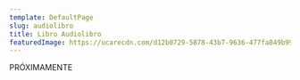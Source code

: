 ```yaml
---
template: DefaultPage
slug: audiolibro
title: Libro Audiolibro
featuredImage: https://ucarecdn.com/d12b0729-5878-43b7-9636-477fa849b992/
---
```

PRÓXIMAMENTE